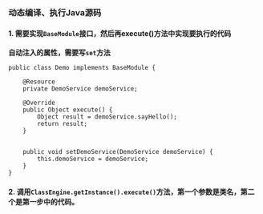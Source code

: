 ### 动态编译、执行Java源码



#### 1. 需要实现`BaseModule`接口，然后再execute()方法中实现要执行的代码

**自动注入的属性，需要写`set`方法**

```
public class Demo implements BaseModule {
    
    @Resource
    private DemoService demoService;
    
    @Override
    public Object execute() {
        Object result = demoService.sayHello();
        return result;
    }
    
   
    public void setDemoService(DemoService demoService) {
        this.demoService = demoService;
    }
}

```

#### 2. 调用`ClassEngine.getInstance().execute()`方法，第一个参数是类名，第二个是第一步中的代码。

